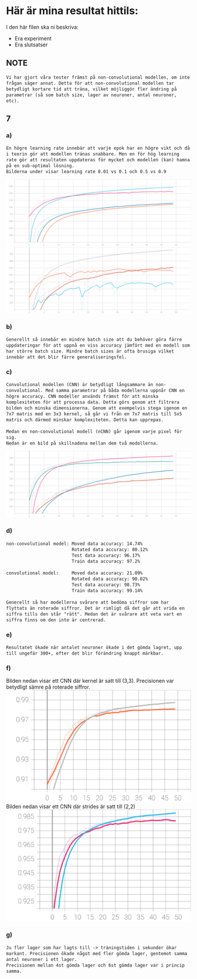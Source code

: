 # Här är mina resultat hittils:

I den här filen ska ni beskriva:
- Era experiment
- Era slutsatser

## NOTE
    Vi har gjort våra tester främst på non-convolutional modellen, om inte frågan säger annat. Detta för att non-convolutional modellen tar betydligt kortare tid att träna, vilket möjliggör fler ändring på parametrar (så som batch size, lager av neuroner, antal neuroner, etc).


## 7
### a) 
    En högre learning rate innebär att varje epok har en högre vikt och då i teorin gör att modellen tränas snabbare. Men en för hög learning rate gör att resultaten uppdateras för mycket och modellen (kan) hamna på en sub-optimal lösning.
    Bilderna under visar learning rate 0.01 vs 0.1 och 0.5 vs 0.9
    

![Learning rate 0.01 vs 0.1](Charts/001vs01.svg "Learning rate 0.01 vs 0.1")
![Learning rate 0.5 vs 0.9](Charts/05vs09.svg "Learning rate 0.5 vs 0.9")

### b)
    Generellt så innebär en mindre batch size att du behöver göra färre uppdateringar för att uppnå en viss accuracy jämfört med en modell som har större batch size. Mindre batch sizes är ofta brusiga vilket innebär att det blir färre generaliseringsfel.
### c) 
    Convolutional modellen (CNN) är betydligt långsammare än non-convolutional. Med samma parametrar på båda modellerna uppnår CNN en högre accuracy. CNN modeller används främst för att minska komplexiteten för att processa data. Detta görs genom att filtrera bilden och minska dimensionerna. Genom att exempelvis stega igenom en 7x7 matris med en 3x3 kernel, så går vi från en 7x7 matris till 5x5 matris och därmed minskar komplexiteten. Detta kan upprepas. 

    Medan en non-convolutional modell (nCNN) går igenom varje pixel för sig.
    Nedan är en bild på skillnadena mellan dem två modollerna.
![CNN vs nCNN](Charts/CvsNC_lr001_bs32.svg)

### d)
    non-convolutional model: Moved data accuracy: 14.74%
                             Rotated data accuracy: 80.12%
                             Test data accuracy: 96.17%
                             Train data accuracy: 97.2%

    convolutional model:     Moved data accuracy: 21.09%
                             Rotated data accuracy: 90.02%
                             Test data accuracy: 98.73%
                             Train data accuracy: 99.14%
    
    Generellt så har modellerna svårare att bedöma siffror som har flyttats än roterade siffror. Det är rimligt då det går att vrida en siffra tills den står "rätt". Medan det är svårare att veta vart en siffra finns om den inte är centrerad.

### e)
    Resultatet ökade när antalet neuroner ökade i det gömda lagret, upp till ungefär 300+, efter det blir förändring knappt märkbar.

### f)
Bilden nedan visar ett CNN där kernel är satt till (3,3). Precisionen var betydligt sämre på roterade siffror.
![kernel(2,2)](fig/CNN_kernel33.svg)
Bilden nedan visar ett CNN där strides är satt till (2,2)
![strides(2,2)](fig/CNN_stride22.svg "strides(2,2)")

### g)
    Ju fler lager som har lagts till -> träningstiden i sekunder ökar markant. Precisionen ökade något med fler gömda lager, gentemot samma antal neuroner i ett lager.
    Precisionen mellan 4st gömda lager och 6st gömda lager var i princip samma.

